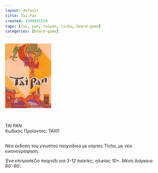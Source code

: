 ```yaml
---
layout: default
title: Tai Pan
created: 1309591559
tags: [tai, pan, taipan, tichu, board-game]
categories: [board-game]
---
```

<p class="rtecenter">
	<img alt="" src="/assets/images/taipan.jpg" style="width: 148px; height: 209px;" /></p>
<p>
	&nbsp;</p>
<p>
	<span class="text01">TAI &Rho;&Alpha;&Nu;</span><br />
	&Kappa;&omega;&delta;&iota;&kappa;ό&sigmaf; &Pi;&rho;&omicron;ϊό&nu;&tau;&omicron;&sigmaf;: TAI01<br />
	&nbsp;</p>
<p>
	&Nu;έ&alpha; έ&kappa;&delta;&omicron;&sigma;&eta; &tau;&omicron;&upsilon; &gamma;&nu;&omega;&sigma;&tau;&omicron;ύ &pi;&alpha;&iota;&chi;&nu;&iota;&delta;&iota;&omicron;ύ &mu;&epsilon; &kappa;ά&rho;&tau;&epsilon;&sigmaf; Tichu, &mu;&epsilon; &nu;έ&alpha; &epsilon;&iota;&kappa;&omicron;&nu;&omicron;&gamma;&rho;ά&phi;&eta;&sigma;&eta;.</p>
<p>
	<em>Έ&nu;&alpha; &epsilon;&pi;&iota;&tau;&rho;&alpha;&pi;έ&zeta;&iota;&omicron; &pi;&alpha;&iota;&chi;&nu;ί&delta;&iota; &gamma;&iota;&alpha; 3-12 &pi;&alpha;ί&kappa;&tau;&epsilon;&sigmaf;, &eta;&lambda;&iota;&kappa;ί&alpha;&sigmaf; 10+. </em><em>&Mu;έ&sigma;&eta; &delta;&iota;ά&rho;&kappa;&epsilon;&iota;&alpha; 60&rsquo;-90</em><em>&rsquo;</em><em>.</em></p>
